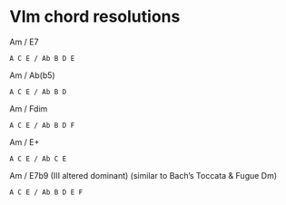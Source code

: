 # VIm chord resolutions

Am / E7

    A C E / Ab B D E

Am / Ab(b5)

    A C E / Ab B D

Am / Fdim

    A C E / Ab B D F

Am / E+

    A C E / Ab C E

Am / E7b9 (III altered dominant)
(similar to Bach’s Toccata & Fugue Dm)

    A C E / Ab B D E F
